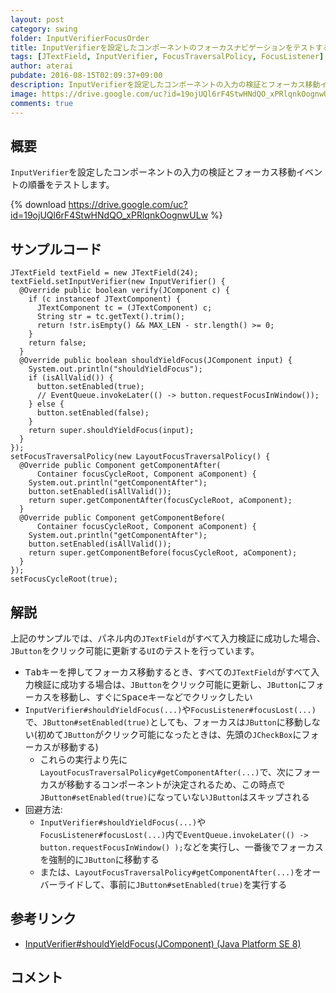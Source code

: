 ```yaml
---
layout: post
category: swing
folder: InputVerifierFocusOrder
title: InputVerifierを設定したコンポーネントのフォーカスナビゲーションをテストする
tags: [JTextField, InputVerifier, FocusTraversalPolicy, FocusListener]
author: aterai
pubdate: 2016-08-15T02:09:37+09:00
description: InputVerifierを設定したコンポーネントの入力の検証とフォーカス移動イベントの順番をテストします。
image: https://drive.google.com/uc?id=19ojUQl6rF4StwHNdQO_xPRlqnkOognwULw
comments: true
---
```

## 概要
`InputVerifier`を設定したコンポーネントの入力の検証とフォーカス移動イベントの順番をテストします。

{% download https://drive.google.com/uc?id=19ojUQl6rF4StwHNdQO_xPRlqnkOognwULw %}

## サンプルコード
<pre class="prettyprint"><code>JTextField textField = new JTextField(24);
textField.setInputVerifier(new InputVerifier() {
  @Override public boolean verify(JComponent c) {
    if (c instanceof JTextComponent) {
      JTextComponent tc = (JTextComponent) c;
      String str = tc.getText().trim();
      return !str.isEmpty() &amp;&amp; MAX_LEN - str.length() &gt;= 0;
    }
    return false;
  }
  @Override public boolean shouldYieldFocus(JComponent input) {
    System.out.println("shouldYieldFocus");
    if (isAllValid()) {
      button.setEnabled(true);
      // EventQueue.invokeLater(() -&gt; button.requestFocusInWindow());
    } else {
      button.setEnabled(false);
    }
    return super.shouldYieldFocus(input);
  }
});
setFocusTraversalPolicy(new LayoutFocusTraversalPolicy() {
  @Override public Component getComponentAfter(
      Container focusCycleRoot, Component aComponent) {
    System.out.println("getComponentAfter");
    button.setEnabled(isAllValid());
    return super.getComponentAfter(focusCycleRoot, aComponent);
  }
  @Override public Component getComponentBefore(
      Container focusCycleRoot, Component aComponent) {
    System.out.println("getComponentAfter");
    button.setEnabled(isAllValid());
    return super.getComponentBefore(focusCycleRoot, aComponent);
  }
});
setFocusCycleRoot(true);
</code></pre>

## 解説
上記のサンプルでは、パネル内の`JTextField`がすべて入力検証に成功した場合、`JButton`をクリック可能に更新する`UI`のテストを行っています。

- <kbd>Tab</kbd>キーを押してフォーカス移動するとき、すべての`JTextField`がすべて入力検証に成功する場合は、`JButton`をクリック可能に更新し、`JButton`にフォーカスを移動し、すぐに<kbd>Space</kbd>キーなどでクリックしたい
- `InputVerifier#shouldYieldFocus(...)`や`FocusListener#focusLost(...)`で、`JButton#setEnabled(true)`としても、フォーカスは`JButton`に移動しない(初めて`JButton`がクリック可能になったときは、先頭の`JCheckBox`にフォーカスが移動する)
    - これらの実行より先に`LayoutFocusTraversalPolicy#getComponentAfter(...)`で、次にフォーカスが移動するコンポーネントが決定されるため、この時点で`JButton#setEnabled(true)`になっていない`JButton`はスキップされる
- 回避方法:
    - `InputVerifier#shouldYieldFocus(...)`や`FocusListener#focusLost(...)`内で`EventQueue.invokeLater(() -> button.requestFocusInWindow() );`などを実行し、一番後でフォーカスを強制的に`JButton`に移動する
    - または、`LayoutFocusTraversalPolicy#getComponentAfter(...)`をオーバーライドして、事前に`JButton#setEnabled(true)`を実行する

<!-- dummy comment line for breaking list -->

## 参考リンク
- [InputVerifier#shouldYieldFocus(JComponent) (Java Platform SE 8)](https://docs.oracle.com/javase/jp/8/docs/api/javax/swing/InputVerifier.html#shouldYieldFocus-javax.swing.JComponent-)

<!-- dummy comment line for breaking list -->

## コメント
